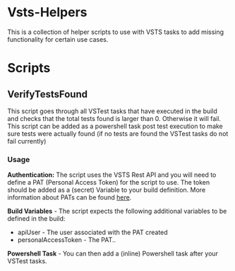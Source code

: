 # Vsts-Helpers

This is a collection of helper scripts to use with VSTS tasks to add missing functionality for certain use cases.

# Scripts

## VerifyTestsFound
This script goes through all VSTest tasks that have executed in the build and checks that the total tests found is larger than 0. Otherwise it will fail. This script can be added as a powershell task post test execution to make sure tests were actually found (if no tests are found the VSTest tasks do not fail currently)


### Usage

**Authentication:** The script uses the VSTS Rest API and you will need to define a PAT (Personal Access Token) for the script to use. The token should be added as a (secret) Variable to your build definition. 
More information about PATs can be found [here](https://docs.microsoft.com/en-us/vsts/accounts/use-personal-access-tokens-to-authenticate).

**Build Variables** - The script expects the following additional variables to be defined in the build:

 - apiUser - The user associated with the PAT created
 - personalAccessToken - The PAT..

**Powershell Task** - You can then add a (inline) Powershell task after your VSTest tasks.
